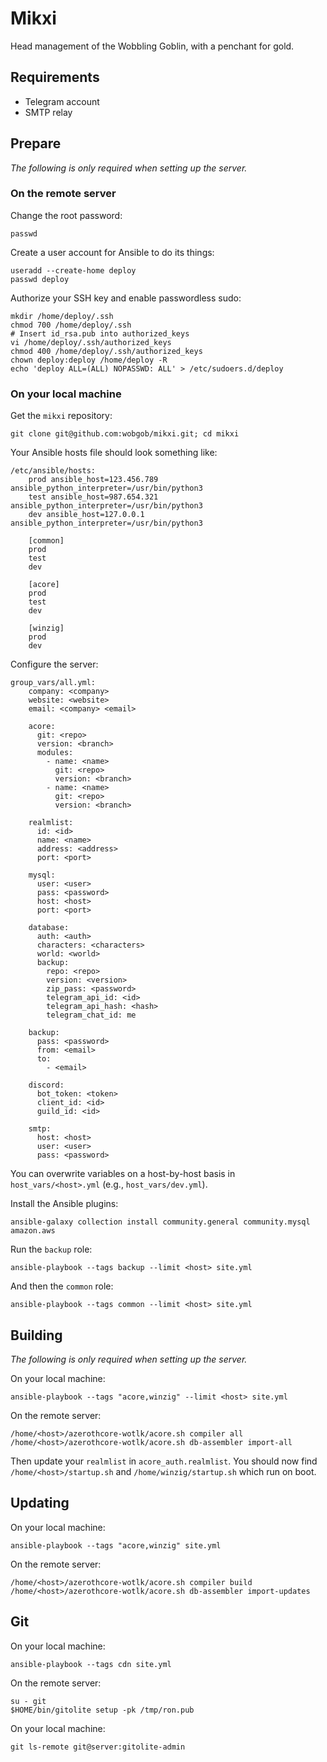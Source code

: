 # Mikxi
Head management of the Wobbling Goblin, with a penchant for gold.

## Requirements
* Telegram account
* SMTP relay

## Prepare
*The following is only required when setting up the server.*

### On the remote server
Change the root password:

```
passwd
```

Create a user account for Ansible to do its things:

```
useradd --create-home deploy
passwd deploy
```

Authorize your SSH key and enable passwordless sudo:

```
mkdir /home/deploy/.ssh
chmod 700 /home/deploy/.ssh
# Insert id_rsa.pub into authorized_keys
vi /home/deploy/.ssh/authorized_keys
chmod 400 /home/deploy/.ssh/authorized_keys
chown deploy:deploy /home/deploy -R
echo 'deploy ALL=(ALL) NOPASSWD: ALL' > /etc/sudoers.d/deploy
```

### On your local machine
Get the `mikxi` repository:

```
git clone git@github.com:wobgob/mikxi.git; cd mikxi
```

Your Ansible hosts file should look something like:

```
/etc/ansible/hosts:
    prod ansible_host=123.456.789 ansible_python_interpreter=/usr/bin/python3
    test ansible_host=987.654.321 ansible_python_interpreter=/usr/bin/python3
    dev ansible_host=127.0.0.1 ansible_python_interpreter=/usr/bin/python3

    [common]
    prod
    test
    dev

    [acore]
    prod
    test
    dev

    [winzig]
    prod
    dev
```

Configure the server:

```
group_vars/all.yml:
    company: <company>
    website: <website>
    email: <company> <email>

    acore:
      git: <repo>
      version: <branch>
      modules:
        - name: <name>
          git: <repo>
          version: <branch>
        - name: <name>
          git: <repo>
          version: <branch>

    realmlist:
      id: <id>
      name: <name>
      address: <address>
      port: <port>

    mysql:
      user: <user>
      pass: <password>
      host: <host>
      port: <port>

    database:
      auth: <auth>
      characters: <characters>
      world: <world>
      backup:
        repo: <repo>
        version: <version>
        zip_pass: <password>
        telegram_api_id: <id>
        telegram_api_hash: <hash>
        telegram_chat_id: me

    backup:
      pass: <password>
      from: <email>
      to:
        - <email>

    discord:
      bot_token: <token>
      client_id: <id>
      guild_id: <id>

    smtp:
      host: <host>
      user: <user>
      pass: <password>
```

You can overwrite variables on a host-by-host basis in `host_vars/<host>.yml` (e.g., `host_vars/dev.yml`).

Install the Ansible plugins:

```
ansible-galaxy collection install community.general community.mysql amazon.aws
```

Run the `backup` role:

```
ansible-playbook --tags backup --limit <host> site.yml
```

And then the `common` role:

```
ansible-playbook --tags common --limit <host> site.yml
```

## Building
*The following is only required when setting up the server.*

On your local machine:

```
ansible-playbook --tags "acore,winzig" --limit <host> site.yml
```

On the remote server:

```
/home/<host>/azerothcore-wotlk/acore.sh compiler all
/home/<host>/azerothcore-wotlk/acore.sh db-assembler import-all
```

Then update your `realmlist` in `acore_auth.realmlist`. You should now find `/home/<host>/startup.sh` and `/home/winzig/startup.sh` which run on boot.

## Updating
On your local machine:

```
ansible-playbook --tags "acore,winzig" site.yml
```

On the remote server:

```
/home/<host>/azerothcore-wotlk/acore.sh compiler build
/home/<host>/azerothcore-wotlk/acore.sh db-assembler import-updates
```

## Git
On your local machine:

```
ansible-playbook --tags cdn site.yml
```

On the remote server:

```
su - git
$HOME/bin/gitolite setup -pk /tmp/ron.pub
```

On your local machine:

```
git ls-remote git@server:gitolite-admin
```
